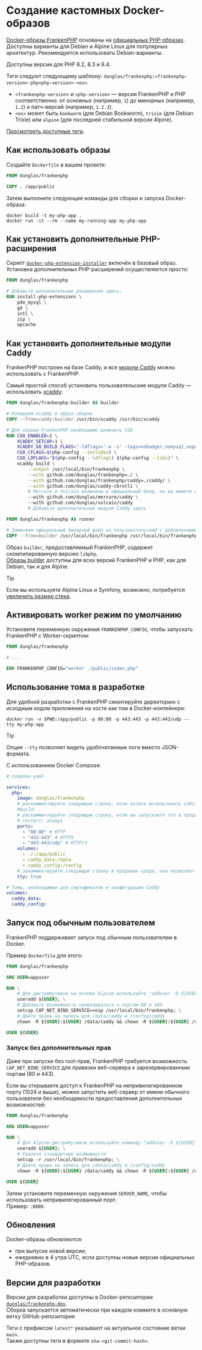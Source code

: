 # Создание кастомных Docker-образов

[Docker-образы FrankenPHP](https://hub.docker.com/r/dunglas/frankenphp) основаны на [официальных PHP-образах](https://hub.docker.com/_/php/). Доступны варианты для Debian и Alpine Linux для популярных архитектур. Рекомендуется использовать Debian-варианты.

Доступны версии для PHP 8.2, 8.3 и 8.4.

Теги следуют следующему шаблону: `dunglas/frankenphp:<frankenphp-version>-php<php-version>-<os>`.

- `<frankenphp-version>` и `<php-version>` — версии FrankenPHP и PHP соответственно: от основных (например, `1`) до минорных (например, `1.2`) и патч-версий (например, `1.2.3`).
- `<os>` может быть `bookworm` (для Debian Bookworm), `trixie` (для Debian Trixie) или `alpine` (для последней стабильной версии Alpine).

[Просмотреть доступные теги](https://hub.docker.com/r/dunglas/frankenphp/tags).

## Как использовать образы

Создайте `Dockerfile` в вашем проекте:

```dockerfile
FROM dunglas/frankenphp

COPY . /app/public
```

Затем выполните следующие команды для сборки и запуска Docker-образа:

```console
docker build -t my-php-app .
docker run -it --rm --name my-running-app my-php-app
```

## Как установить дополнительные PHP-расширения

Скрипт [`docker-php-extension-installer`](https://github.com/mlocati/docker-php-extension-installer) включён в базовый образ. Установка дополнительных PHP-расширений осуществляется просто:

```dockerfile
FROM dunglas/frankenphp

# Добавьте дополнительные расширения здесь:
RUN install-php-extensions \
	pdo_mysql \
	gd \
	intl \
	zip \
	opcache
```

## Как установить дополнительные модули Caddy

FrankenPHP построен на базе Caddy, и все [модули Caddy](https://caddyserver.com/docs/modules/) можно использовать с FrankenPHP.

Самый простой способ установить пользовательские модули Caddy — использовать [xcaddy](https://github.com/caddyserver/xcaddy):

```dockerfile
FROM dunglas/frankenphp:builder AS builder

# Копируем xcaddy в образ сборки
COPY --from=caddy:builder /usr/bin/xcaddy /usr/bin/xcaddy

# Для сборки FrankenPHP необходимо включить CGO
RUN CGO_ENABLED=1 \
    XCADDY_SETCAP=1 \
    XCADDY_GO_BUILD_FLAGS="-ldflags='-w -s' -tags=nobadger,nomysql,nopgx" \
    CGO_CFLAGS=$(php-config --includes) \
    CGO_LDFLAGS="$(php-config --ldflags) $(php-config --libs)" \
    xcaddy build \
        --output /usr/local/bin/frankenphp \
        --with github.com/dunglas/frankenphp=./ \
        --with github.com/dunglas/frankenphp/caddy=./caddy/ \
        --with github.com/dunglas/caddy-cbrotli \
        # Mercure и Vulcain включены в официальный билд, но вы можете их удалить
        --with github.com/dunglas/mercure/caddy \
        --with github.com/dunglas/vulcain/caddy
        # Добавьте дополнительные модули Caddy здесь

FROM dunglas/frankenphp AS runner

# Заменяем официальный бинарный файл на пользовательский с добавленными модулями
COPY --from=builder /usr/local/bin/frankenphp /usr/local/bin/frankenphp
```

Образ `builder`, предоставляемый FrankenPHP, содержит скомпилированную версию `libphp`.  
[Образы builder](https://hub.docker.com/r/dunglas/frankenphp/tags?name=builder) доступны для всех версий FrankenPHP и PHP, как для Debian, так и для Alpine.

> [!TIP]
>
> Если вы используете Alpine Linux и Symfony, возможно, потребуется [увеличить размер стека](compile.md#использование-xcaddy).

## Активировать worker режим по умолчанию

Установите переменную окружения `FRANKENPHP_CONFIG`, чтобы запускать FrankenPHP с Worker-скриптом:

```dockerfile
FROM dunglas/frankenphp

# ...

ENV FRANKENPHP_CONFIG="worker ./public/index.php"
```

## Использование тома в разработке

Для удобной разработки с FrankenPHP смонтируйте директорию с исходным кодом приложения на хосте как том в Docker-контейнере:

```console
docker run -v $PWD:/app/public -p 80:80 -p 443:443 -p 443:443/udp --tty my-php-app
```

> [!TIP]
>
> Опция `--tty` позволяет видеть удобочитаемые логи вместо JSON-формата.

С использованием Docker Compose:

```yaml
# compose.yaml

services:
  php:
    image: dunglas/frankenphp
    # раскомментируйте следующую строку, если хотите использовать собственный Dockerfile
    #build: .
    # раскомментируйте следующую строку, если вы запускаете это в продакшн среде
    # restart: always
    ports:
      - "80:80" # HTTP
      - "443:443" # HTTPS
      - "443:443/udp" # HTTP/3
    volumes:
      - ./:/app/public
      - caddy_data:/data
      - caddy_config:/config
    # закомментируйте следующую строку в продакшн среде, она позволяет получать удобочитаемые логи в режиме разработки
    tty: true

# Томы, необходимые для сертификатов и конфигурации Caddy
volumes:
  caddy_data:
  caddy_config:
```

## Запуск под обычным пользователем

FrankenPHP поддерживает запуск под обычным пользователем в Docker.

Пример `Dockerfile` для этого:

```dockerfile
FROM dunglas/frankenphp

ARG USER=appuser

RUN \
	# Для дистрибутивов на основе Alpine используйте "adduser -D ${USER}"
	useradd ${USER}; \
	# Добавьте возможность привязываться к портам 80 и 443
	setcap CAP_NET_BIND_SERVICE=+eip /usr/local/bin/frankenphp; \
	# Дайте права на запись для /data/caddy и /config/caddy
	chown -R ${USER}:${USER} /data/caddy && chown -R ${USER}:${USER} /config/caddy

USER ${USER}
```

### Запуск без дополнительных прав

Даже при запуске без root-прав, FrankenPHP требуется возможность `CAP_NET_BIND_SERVICE` для привязки веб-сервера к зарезервированным портам (80 и 443).

Если вы открываете доступ к FrankenPHP на непривилегированном порту (1024 и выше), можно запустить веб-сервер от имени обычного пользователя без необходимости предоставления дополнительных возможностей:

```dockerfile
FROM dunglas/frankenphp

ARG USER=appuser

RUN \
	# Для Alpine-дистрибутивов используйте команду "adduser -D ${USER}"
	useradd ${USER}; \
	# Удалите стандартные возможности
	setcap -r /usr/local/bin/frankenphp; \
	# Дайте права на запись для /data/caddy и /config/caddy
	chown -R ${USER}:${USER} /data/caddy && chown -R ${USER}:${USER} /config/caddy

USER ${USER}
```

Затем установите переменную окружения `SERVER_NAME`, чтобы использовать непривилегированный порт.  
Пример: `:8000`.

## Обновления

Docker-образы обновляются:

- при выпуске новой версии;
- ежедневно в 4 утра UTC, если доступны новые версии официальных PHP-образов.

## Версии для разработки

Версии для разработки доступны в Docker-репозитории [`dunglas/frankenphp-dev`](https://hub.docker.com/repository/docker/dunglas/frankenphp-dev).  
Сборка запускается автоматически при каждом коммите в основную ветку GitHub-репозитория

Теги с префиксом `latest*` указывают на актуальное состояние ветки `main`.  
Также доступны теги в формате `sha-<git-commit-hash>`.
